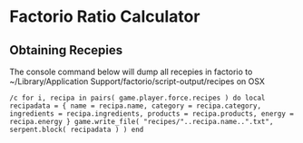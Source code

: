 # Factorio Ratio Calculator


## Obtaining Recepies
The console command below will dump all recepies in factorio to ~/Library/Application Support/factorio/script-output/recipes on OSX

```
/c for i, recipa in pairs( game.player.force.recipes ) do local recipadata = { name = recipa.name, category = recipa.category, ingredients = recipa.ingredients, products = recipa.products, energy = recipa.energy } game.write_file( "recipes/"..recipa.name..".txt", serpent.block( recipadata ) ) end
```
